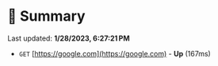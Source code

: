 # 📖 Summary
Last updated: **1/28/2023, 6:27:21 PM**

- `GET` [https://google.com](https://google.com) - **Up** (167ms)
